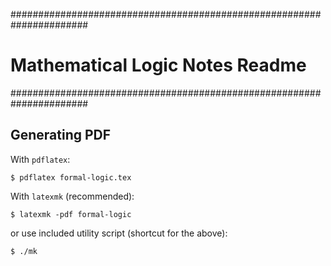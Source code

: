 ######################################################################
#   Mathematical Logic Notes Readme                                  #
######################################################################

## Generating PDF

With `pdflatex`:

    $ pdflatex formal-logic.tex

With `latexmk` (recommended):

    $ latexmk -pdf formal-logic

or use included utility script (shortcut for the above):

    $ ./mk

